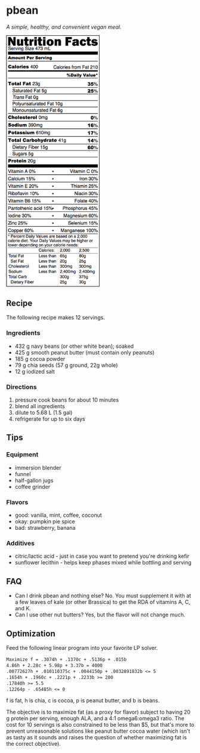 # pbean

*A simple, healthy, and convenient vegan meal.*

<img src="nutrition_facts.png" width="250px">

## Recipe

The following recipe makes 12 servings.

### Ingredients

* 432 g navy beans (or other white bean); soaked
* 425 g smooth peanut butter (must contain only peanuts)
* 185 g cocoa powder
* 79 g chia seeds (57 g ground, 22g whole)
* 12 g iodized salt

### Directions

1. pressure cook beans for about 10 minutes
2. blend all ingredients
3. dilute to 5.68 L (1.5 gal)
4. refrigerate for up to six days

## Tips

### Equipment

* immersion blender
* funnel
* half-gallon jugs
* coffee grinder

### Flavors

* good: vanilla, mint, coffee, coconut
* okay: pumpkin pie spice
* bad: strawberry, banana

### Additives

* citric/lactic acid - just in case you want to pretend you're drinking kefir
* sunflower lecithin - helps keep phases mixed while bottling and serving


## FAQ

* Can I drink pbean and nothing else? No. You must supplement it with at a few leaves of kale (or other Brassica) to get the RDA of vitamins A, C, and K.
* Can I use other nut butters? Yes, but the flavor will not change much.


## Optimization

Feed the following linear program into your favorite LP solver.

```
Maximize f = .3074h + .1370c + .5136p + .015b
4.86h + 2.28c + 5.98p + 3.37b = 4000
.00772627h + .010110375c + .0044150p + .0032891832b <= 5
.1654h + .1960c + .2221p + .2233b >= 200
.17840h >= 5.5
.12264p - .65485h <= 0
```

f is fat, h is chia, c is cocoa, p is peanut butter, and b is beans.

The objective is to maximize fat (as a proxy for flavor) subject to having 20 g protein per serving, enough ALA, and a 4:1 omega6:omega3 ratio.
The cost for 10 servings is also constrained to be less than $5, but that's more to prevent unreasonable solutions like peanut butter cocoa water (which isn't as tasty as it sounds and raises the question of whether maximizing fat is the correct objective).

